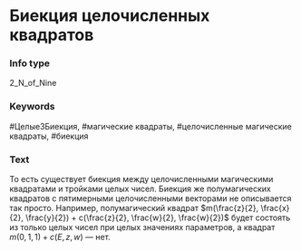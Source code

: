 # Биекция целочисленных квадратов
### Info type
2_N_of_Nine
### Keywords
#Целые3Биекция, #магические квадраты, #целочисленные магические квадраты, #биекция
### Text
То есть существует биекция между целочисленными магическими квадратами и тройками целых чисел. Биекция же полумагических квадратов с пятимерными целочисленными векторами не описывается так просто. Например, полумагический квадрат $m(\frac{z}{2}, \frac{x}{2}, \frac{y}{2}) + c(\frac{z}{2}, \frac{w}{2}, \frac{w}{2})$ будет состоять из только целых чисел при целых значениях параметров, а квадрат $m(0,1,1) + c(E, z, w)$ — нет.